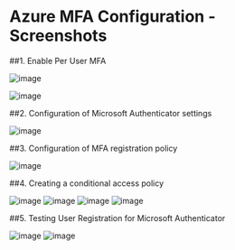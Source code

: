 # Azure MFA Configuration - Screenshots 

##1. Enable Per User MFA 

![image](https://github.com/user-attachments/assets/8f2cde41-263f-4bb8-8339-98ea638079c0)

![image](https://github.com/user-attachments/assets/1a5edc91-f4cc-4fff-b5b2-fec7967df2ad)

##2. Configuration of Microsoft Authenticator settings

![image](https://github.com/user-attachments/assets/2463b5c1-5f1c-4395-82e1-db528800e57f)

##3. Configuration of MFA registration policy 

![image](https://github.com/user-attachments/assets/d540aeea-912a-4a4c-8d57-411a8c3d29b0)

##4. Creating a conditional access policy 

![image](https://github.com/user-attachments/assets/27c2d64d-3e81-4ae0-8728-db6e069e9bd7)
![image](https://github.com/user-attachments/assets/3e8478c3-3ea1-4117-a414-2b32cde0eb4f)
![image](https://github.com/user-attachments/assets/9d9ba725-3d4b-444f-a957-1a020327b3d2)
![image](https://github.com/user-attachments/assets/23550c03-bdfa-4f56-9f0a-f9162282182e)

##5. Testing User Registration for Microsoft Authenticator 

![image](https://github.com/user-attachments/assets/7e4896a1-f063-46d9-b5e9-9b9c866ad752)
![image](https://github.com/user-attachments/assets/cbff5bac-06cc-4b78-a612-0dedf132ef54)


